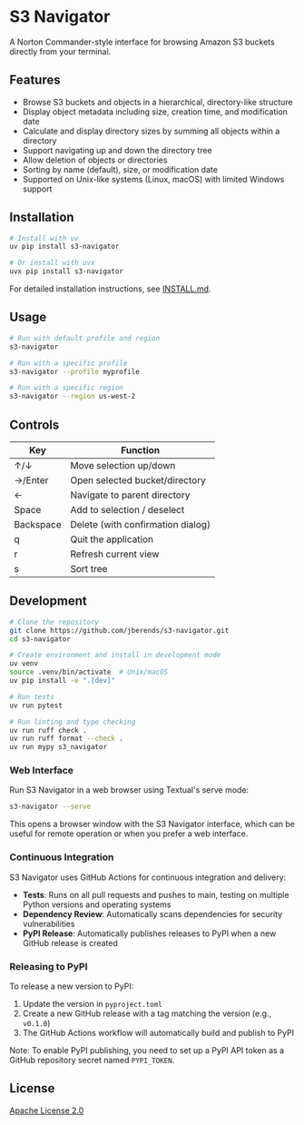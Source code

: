 # S3 Navigator

A Norton Commander-style interface for browsing Amazon S3 buckets directly from your terminal.

## Features

- Browse S3 buckets and objects in a hierarchical, directory-like structure
- Display object metadata including size, creation time, and modification date
- Calculate and display directory sizes by summing all objects within a directory
- Support navigating up and down the directory tree
- Allow deletion of objects or directories
- Sorting by name (default), size, or modification date
- Supported on Unix-like systems (Linux, macOS) with limited Windows support

## Installation

```bash
# Install with uv
uv pip install s3-navigator

# Or install with uvx
uvx pip install s3-navigator
```

For detailed installation instructions, see [INSTALL.md](INSTALL.md).

## Usage

```bash
# Run with default profile and region
s3-navigator

# Run with a specific profile
s3-navigator --profile myprofile

# Run with a specific region
s3-navigator --region us-west-2
```

## Controls

| Key | Function |
|-----|----------|
| ↑/↓ | Move selection up/down |
| →/Enter | Open selected bucket/directory |
| ← | Navigate to parent directory |
| Space | Add to selection / deselect |
| Backspace | Delete (with confirmation dialog) |
| q | Quit the application |
| r | Refresh current view |
| s | Sort tree |

## Development

```bash
# Clone the repository
git clone https://github.com/jberends/s3-navigator.git
cd s3-navigator

# Create environment and install in development mode
uv venv
source .venv/bin/activate  # Unix/macOS
uv pip install -e ".[dev]"

# Run tests
uv run pytest

# Run linting and type checking
uv run ruff check .
uv run ruff format --check .
uv run mypy s3_navigator
```

### Web Interface

Run S3 Navigator in a web browser using Textual's serve mode:

```bash
s3-navigator --serve
```

This opens a browser window with the S3 Navigator interface, which can be useful for remote operation or when you prefer a web interface.

### Continuous Integration

S3 Navigator uses GitHub Actions for continuous integration and delivery:

- **Tests**: Runs on all pull requests and pushes to main, testing on multiple Python versions and operating systems
- **Dependency Review**: Automatically scans dependencies for security vulnerabilities
- **PyPI Release**: Automatically publishes releases to PyPI when a new GitHub release is created

### Releasing to PyPI

To release a new version to PyPI:

1. Update the version in `pyproject.toml`
2. Create a new GitHub release with a tag matching the version (e.g., `v0.1.0`)
3. The GitHub Actions workflow will automatically build and publish to PyPI

Note: To enable PyPI publishing, you need to set up a PyPI API token as a GitHub repository secret named `PYPI_TOKEN`.

## License

[Apache License 2.0](LICENSE)
